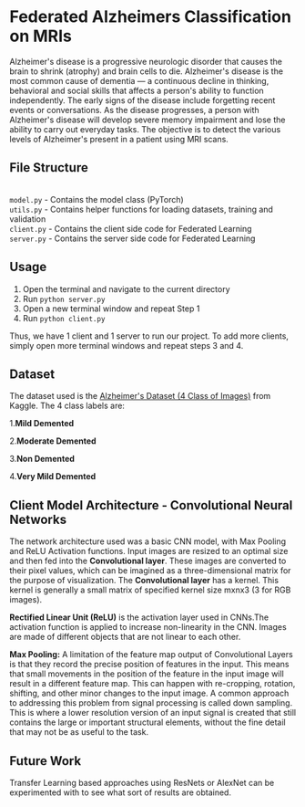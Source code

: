 # Federated Alzheimers Classification on MRIs
Alzheimer's disease is a progressive neurologic disorder that causes the brain to shrink (atrophy) and brain cells to die. Alzheimer's disease is the most common cause of dementia — a continuous decline in thinking, behavioral and social skills that affects a person's ability to function independently. The early signs of the disease include forgetting recent events or conversations. As the disease progresses, a person with Alzheimer's disease will develop severe memory impairment and lose the ability to carry out everyday tasks. The objective is to detect the various levels of Alzheimer's present in a patient using MRI scans. 

## File Structure
<br>`model.py` - Contains the model class (PyTorch)
<br>`utils.py` - Contains helper functions for loading datasets, training and validation
<br>`client.py` - Contains the client side code for Federated Learning 
<br>`server.py` - Contains the server side code for Federated Learning

## Usage

1. Open the terminal and navigate to the current directory
2. Run `python server.py`
3. Open a new terminal window and repeat Step 1
4. Run `python client.py`

Thus, we have 1  client and 1 server to run our project. To add more clients, simply open more terminal windows and repeat steps 3 and 4.


## Dataset

The dataset used is the [Alzheimer's Dataset (4 Class of Images)](https://www.kaggle.com/tourist55/alzheimers-dataset-4-class-of-images) from Kaggle. The 4 class labels are:

1.**Mild Demented**

2.**Moderate Demented**

3.**Non Demented**

4.**Very Mild Demented**



## Client Model Architecture - Convolutional Neural Networks

The network architecture used was a basic CNN model, with Max Pooling and ReLU Activation functions. Input images are resized to an optimal size and then fed into the **Convolutional layer**. These images are converted to their pixel values, which can be imagined as a three-dimensional matrix for the purpose of visualization. The **Convolutional layer** has a kernel. This kernel is generally a small matrix of specified kernel size mxnx3 (3 for RGB images). 
<br>

**Rectified Linear Unit (ReLU)** is the activation layer used in CNNs.The activation function is applied to increase non-linearity in the CNN. Images are made of different objects that are not linear to each other.


**Max Pooling:** A limitation of the feature map output of Convolutional Layers is that they record the precise position of features in the input. This means that small movements in the position of the feature in the input image will result in a different feature map. This can happen with re-cropping, rotation, shifting, and other minor changes to the input image. A common approach to addressing this problem from signal processing is called down sampling. This is where a lower resolution version of an input signal is created that still contains the large or important structural elements, without the fine detail that may not be as useful to the task.

## Future Work

Transfer Learning based approaches using ResNets or AlexNet can be experimented with to see what sort of results are obtained.